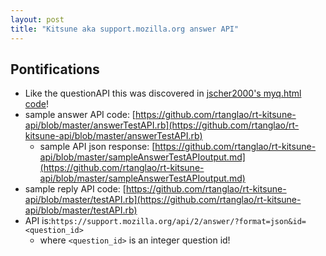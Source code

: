 ```yaml
---
layout: post
title: "Kitsune aka support.mozilla.org answer API"
---
```


## Pontifications

* Like the questionAPI this was discovered in [jscher2000's myq.html code](https://github.com/jscher2000/My-SuMo-Questions/blob/master/myq.html)!
* sample answer API code: [https://github.com/rtanglao/rt-kitsune-api/blob/master/answerTestAPI.rb](https://github.com/rtanglao/rt-kitsune-api/blob/master/answerTestAPI.rb)  
  * sample API json response: [https://github.com/rtanglao/rt-kitsune-api/blob/master/sampleAnswerTestAPIoutput.md](https://github.com/rtanglao/rt-kitsune-api/blob/master/sampleAnswerTestAPIoutput.md) 
* sample reply API code: [https://github.com/rtanglao/rt-kitsune-api/blob/master/testAPI.rb](https://github.com/rtanglao/rt-kitsune-api/blob/master/testAPI.rb) 
* API is:```https://support.mozilla.org/api/2/answer/?format=json&id=<question_id>``` 
  * where ```<question_id>``` is an integer question id! 